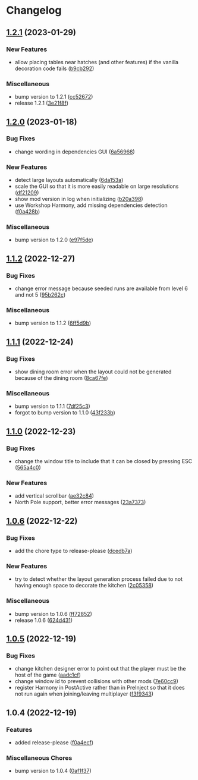 # Changelog

## [1.2.1](https://github.com/OndrejNepozitek/KitchenDesigner/compare/v1.2.0...v1.2.1) (2023-01-29)


### New Features

* allow placing tables near hatches (and other features) if the vanilla decoration code fails ([b9cb292](https://github.com/OndrejNepozitek/KitchenDesigner/commit/b9cb29215cb210cb15f6268c0d618cc8c6e334d8))


### Miscellaneous

* bump version to 1.2.1 ([cc52672](https://github.com/OndrejNepozitek/KitchenDesigner/commit/cc52672e492300538e15dee66cde00d36ebca5ab))
* release 1.2.1 ([3e21f8f](https://github.com/OndrejNepozitek/KitchenDesigner/commit/3e21f8f1d9479aaa64f8b19e1b9bd0862d95acca))

## [1.2.0](https://github.com/OndrejNepozitek/KitchenDesigner/compare/v1.1.2...v1.2.0) (2023-01-18)


### Bug Fixes

* change wording in dependencies GUI ([6a56968](https://github.com/OndrejNepozitek/KitchenDesigner/commit/6a56968dad64e9036baebe43168512955bc17c1f))


### New Features

* detect large layouts automatically ([6da153a](https://github.com/OndrejNepozitek/KitchenDesigner/commit/6da153a45bacbaa31a78f581cba83a71b3829460))
* scale the GUI so that it is more easily readable on large resolutions ([df21209](https://github.com/OndrejNepozitek/KitchenDesigner/commit/df21209817fb6c4db5d7ec097fafe632e72987fa))
* show mod version in log when initializing ([b20a398](https://github.com/OndrejNepozitek/KitchenDesigner/commit/b20a398e7156ae4a01ac3f6cb6516c8436e6b348))
* use Workshop Harmony, add missing dependencies detection ([f0a428b](https://github.com/OndrejNepozitek/KitchenDesigner/commit/f0a428b584d517488aea8652331a2c7cae1a5d92))


### Miscellaneous

* bump version to 1.2.0 ([e97f5de](https://github.com/OndrejNepozitek/KitchenDesigner/commit/e97f5de1a2684fe09ca57dfc817fcf9164205159))

## [1.1.2](https://github.com/OndrejNepozitek/KitchenDesigner/compare/v1.1.1...v1.1.2) (2022-12-27)


### Bug Fixes

* change error message because seeded runs are available from level 6 and not 5 ([95b262c](https://github.com/OndrejNepozitek/KitchenDesigner/commit/95b262cce1301edc59e0f955fa85af91f2f7920d))


### Miscellaneous

* bump version to 1.1.2 ([6ff5d9b](https://github.com/OndrejNepozitek/KitchenDesigner/commit/6ff5d9b9ae7ece75ee141f838affe689f447ce04))

## [1.1.1](https://github.com/OndrejNepozitek/KitchenDesigner/compare/v1.1.0...v1.1.1) (2022-12-24)


### Bug Fixes

* show dining room error when the layout could not be generated because of the dining room ([8ca67fe](https://github.com/OndrejNepozitek/KitchenDesigner/commit/8ca67fe8dacbcf99b1d034d838b7177b70d87117))


### Miscellaneous

* bump version to 1.1.1 ([7df25c3](https://github.com/OndrejNepozitek/KitchenDesigner/commit/7df25c3735afe842e2a79c91a9e6f6b3abc24dac))
* forgot to bump version to 1.1.0 ([43f233b](https://github.com/OndrejNepozitek/KitchenDesigner/commit/43f233bdae8e93b8b7d43ca2771d32ca5cdee80c))

## [1.1.0](https://github.com/OndrejNepozitek/KitchenDesigner/compare/v1.0.6...v1.1.0) (2022-12-23)


### Bug Fixes

* change the window title to include that it can be closed by pressing ESC ([565a4c0](https://github.com/OndrejNepozitek/KitchenDesigner/commit/565a4c02cafdf8ea89934cf5a2364617aa39aba0))


### New Features

* add vertical scrollbar ([ae32c84](https://github.com/OndrejNepozitek/KitchenDesigner/commit/ae32c8423908a27181ac53b482675a1945bb1379))
* North Pole support, better error messages ([23a7373](https://github.com/OndrejNepozitek/KitchenDesigner/commit/23a7373b3165a223cff4a6c9b23491ed5219b86f))

## [1.0.6](https://github.com/OndrejNepozitek/KitchenDesigner/compare/v1.0.5...v1.0.6) (2022-12-22)


### Bug Fixes

* add the chore type to release-please ([dcedb7a](https://github.com/OndrejNepozitek/KitchenDesigner/commit/dcedb7a3423bae40f3b55a96e21a0fbaae51d8e7))


### New Features

* try to detect whether the layout generation process failed due to not having enough space to decorate the kitchen ([2c05358](https://github.com/OndrejNepozitek/KitchenDesigner/commit/2c0535807ddfd576c28b8827353a9649093fdae8))


### Miscellaneous

* bump version to 1.0.6 ([ff72852](https://github.com/OndrejNepozitek/KitchenDesigner/commit/ff72852fad4f3a55d2c6c87505079111e5d162db))
* release 1.0.6 ([624d431](https://github.com/OndrejNepozitek/KitchenDesigner/commit/624d4313f577c5ea4f70dd0e724487e1afbbda19))

## [1.0.5](https://github.com/OndrejNepozitek/KitchenDesigner/compare/v1.0.4...v1.0.5) (2022-12-19)


### Bug Fixes

* change kitchen designer error to point out that the player must be the host of the game ([aadc1cf](https://github.com/OndrejNepozitek/KitchenDesigner/commit/aadc1cf8a4ef9604333e9e8b3f76dce50cc52b18))
* change window id to prevent collisions with other mods ([7e60cc9](https://github.com/OndrejNepozitek/KitchenDesigner/commit/7e60cc9a6b357a9e65612912ec8f07fa3d886369))
* register Harmony in PostActive rather than in PreInject so that it does not run again when joining/leaving multiplayer ([f3f9343](https://github.com/OndrejNepozitek/KitchenDesigner/commit/f3f93430cb4b5d640fadd1ec6abdafa3d18340c4))

## 1.0.4 (2022-12-19)


### Features

* added release-please ([f0a4ecf](https://github.com/OndrejNepozitek/KitchenDesigner/commit/f0a4ecf01af9a5e2ffe5fdd01be2c2dead219360))


### Miscellaneous Chores

* bump version to 1.0.4 ([0af1f37](https://github.com/OndrejNepozitek/KitchenDesigner/commit/0af1f374c9b73bb936fbd19399138ee18d8296fa))
